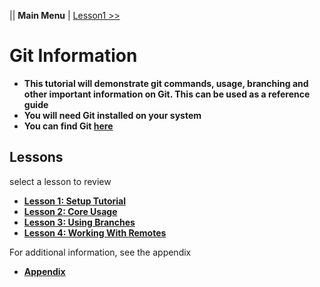 || **Main Menu** | [Lesson1 >>](Lesson1/Setup.md)

# Git Information

- **This tutorial will demonstrate git commands, usage, branching and other important information on Git. This can be used as a reference guide**
- **You will need Git installed on your system**
- **You can find Git [here](https://git-scm.com/)**

## Lessons
select a lesson to review
- **[Lesson 1: Setup Tutorial](Lesson1/Setup.md)**
- **[Lesson 2: Core Usage](Lesson2/CoreUsage.md)**
- **[Lesson 3: Using Branches](Lesson3/Branching.md)**
- **[Lesson 4: Working With Remotes](Lesson4/Remotes.md)**

For additional information, see the appendix
- **[Appendix](Appendix/Appendix.md)**